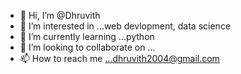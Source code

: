 - 👋 Hi, I’m @Dhruvith
- 👀 I’m interested in ...web devlopment, data science
- 🌱 I’m currently learning ...python
- 💞️ I’m looking to collaborate on ...
- 📫 How to reach me ...dhruvith2004@gmail.com

<!---
Dhruvith/Dhruvith is a ✨ special ✨ repository because its `README.md` (this file) appears on your GitHub profile.
You can click the Preview link to take a look at your changes.
--->
